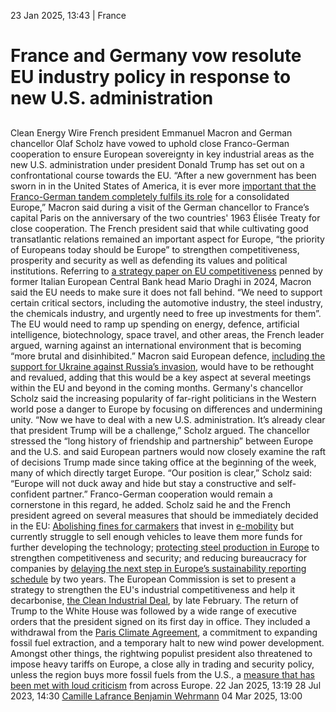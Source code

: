 23 Jan 2025, 13:43
| 
France
# France and Germany vow resolute EU industry policy in response to new U.S. administration
## 
Clean Energy Wire
French president Emmanuel Macron and German chancellor Olaf Scholz have vowed to uphold close Franco-German cooperation to ensure European sovereignty in key industrial areas as the new U.S. administration under president Donald Trump has set out on a confrontational course towards the EU. “After a new government has been sworn in in the United States of America, it is ever more [important that the Franco-German tandem completely fulfils its role](https://www.cleanenergywire.org/news/french-and-german-energy-path-dependencies-put-checks-joint-eu-climate-strategy) for a consolidated Europe,” Macron said during a visit of the German chancellor to France’s capital Paris on the anniversary of the two countries' 1963 Élisée Treaty for close cooperation.
The French president said that while cultivating good transatlantic relations remained an important aspect for Europe, “the priority of Europeans today should be Europe” to strengthen competitiveness, prosperity and security as well as defending its values and political institutions. Referring to [a strategy paper on EU competitiveness](https://commission.europa.eu/topics/strengthening-european-competitiveness/eu-competitiveness-looking-ahead_en#paragraph_47059) penned by former Italian European Central Bank head Mario Draghi in 2024, Macron said the EU needs to make sure it does not fall behind.
“We need to support certain critical sectors, including the automotive industry, the steel industry, the chemicals industry, and urgently need to free up investments for them”. The EU would need to ramp up spending on energy, defence, artificial intelligence, biotechnology, space travel, and other areas, the French leader argued, warning against an international environment that is becoming “more brutal and disinhibited.” Macron said European defence, [including the support for Ukraine against Russia’s invasion](https://www.cleanenergywire.org/news/german-renewables-industry-calls-sustainability-fund-spur-investments-ukraine), would have to be rethought and revalued, adding that this would be a key aspect at several meetings within the EU and beyond in the coming months.
Germany's chancellor Scholz said the increasing popularity of far-right politicians in the Western world pose a danger to Europe by focusing on differences and undermining unity. “Now we have to deal with a new U.S. administration. It’s already clear that president Trump will be a challenge,” Scholz argued. The chancellor stressed the “long history of friendship and partnership” between Europe and the U.S. and said European partners would now closely examine the raft of decisions Trump made since taking office at the beginning of the week, many of which directly target Europe.
“Our position is clear,” Scholz said: “Europe will not duck away and hide but stay a constructive and self-confident partner.” Franco-German cooperation would remain a cornerstone in this regard, he added. Scholz said he and the French president agreed on several measures that should be immediately decided in the EU: [Abolishing fines for carmakers](https://www.cleanenergywire.org/news/bev-sales-germany-must-rise-75-year-meet-eu-fleet-emissions-limits-german-car-industry) that invest in [e-mobility](https://www.cleanenergywire.org/glossary/letter_e#e-mobility) but currently struggle to sell enough vehicles to leave them more funds for further developing the technology; [protecting steel production in Europe](https://www.cleanenergywire.org/news/germanys-steel-industry-geopolitical-importance-will-receive-subsidies-scholz) to strengthen competitiveness and security; and reducing bureaucracy for companies by [delaying the next step in Europe’s sustainability reporting schedule](https://www.cleanenergywire.org/news/uncertainty-abounds-over-german-governments-backtracking-eus-sustainability-reporting-rules) by two years.
The European Commission is set to present a strategy to strengthen the EU's industrial competitiveness and help it decarbonise, [the Clean Industrial Deal](https://www.cleanenergywire.org/factsheets/qa-eu-aims-bolster-competitiveness-through-clean-industrial-deal), by late February. The return of Trump to the White House was followed by a wide range of executive orders that the president signed on its first day in office. They included a withdrawal from the [Paris Climate Agreement](https://www.cleanenergywire.org/glossary/letter_p#paris_climate_agreement), a commitment to expanding fossil fuel extraction, and a temporary halt to new wind power development. Amongst other things, the rightwing populist president also threatened to impose heavy tariffs on Europe, a close ally in trading and security policy, unless the region buys more fossil fuels from the U.S., a [measure that has been met with loud criticism](https://www.cleanenergywire.org/news/defiant-climate-advocates-germany-call-eu-resolve-trump-returns-office) from across Europe.
22 Jan 2025, 13:19
28 Jul 2023, 14:30
[Camille Lafrance ](https://www.cleanenergywire.org/about-us-clew-team)[Benjamin Wehrmann](https://www.cleanenergywire.org/about-us-clew-team)
04 Mar 2025, 13:00